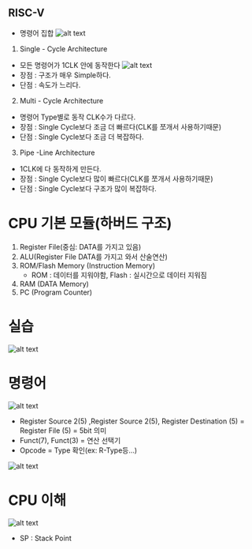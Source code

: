 ## RISC-V

- 명령어 집합
![alt text](image.png)

1. Single - Cycle Architecture
  - 모든 명령어가 1CLK 안에 동작한다
  ![alt text](image-1.png)
  - 장점 : 구조가 매우 Simple하다.
  - 단점 : 속도가 느리다.

2. Multi - Cycle Architecture
  - 명령어 Type별로 동작 CLK수가 다르다.
  - 장점 : Single Cycle보다 조금 더 빠르다(CLK를 쪼개서 사용하기때문)
  - 단점 : Single Cycle보다 조금 더 복잡하다.

3. Pipe -Line Architecture
  - 1CLK에 다 동작하게 만든다.
  - 장점 : Single Cycle보다 많이 빠르다(CLK를 쪼개서 사용하기때문)
  - 단점 : Single Cycle보다 구조가 많이 복잡하다.

# CPU 기본 모듈(하버드 구조)

1. Register File(중심: DATA를 가지고 있음)
2. ALU(Register File DATA를 가지고 와서 산술연산)
3. ROM/Flash Memory
   (Instruction Memory)
   - ROM : 데이터를 지워야함, Flash : 실시간으로 데이터 지워짐
4. RAM
   (DATA Memory)
5. PC
   (Program Counter)

# 실습
![alt text](image-2.png)

# 명령어
![alt text](image-3.png)
 - Register Source 2(5) ,Register Source 2(5), Register Destination (5) = Register File (5) = 5bit 의미
 - Funct(7), Funct(3) = 연산 선택기
 - Opcode = Type 확인(ex: R-Type등...)
 
![alt text](image-4.png)

# CPU 이해

![alt text](image.png)

 - SP : Stack Point
 